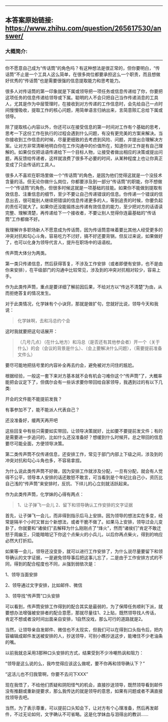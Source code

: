 ----------------------------------------
## 本答案原始链接: https://www.zhihu.com/question/265617530/answer/
### 大概简介: 
----------------------------------------
你不愿意自己成为“传话筒”的角色吗？有这种想法是很正常的，但你要明白，“传话筒”不止是一个工具人这么简单，在很多岗位都要承担这么一个职责，而且想做好优秀的“传话筒”也是需要很强的信息提取能力和思考能力。

很多人对传话筒的第一印象就是下属或领导把一项任务或信息传递给了你，你要把这项任务的信息传递给领导或下属。聪明的人不会只把自己当作传递消息的工具人，尤其是作为中层管理时，在接收到对方传递的工作信息时，会先给自己一点时间慢慢吸收，提取工作的核心问题，用简单语言归纳出来，言简意赅汇总给下属或领导。

除了提取核心内容以外，你还可以在接受信息的第一时间对工作有个基础的思考，思考一下这份工作在执行的过程会遇到什么问题，有没有更完美的方案来解决。当你接收到工作信息的时候，尽量更细致的去考虑到风险、问题，并提出合理解决方案。让对方非常清晰地明白你在工作沟通中的价值所在，知道你对工作是有自己理解的。如果仅仅把话语传递给下一个目标人物，让接受者做出相应的决策或提出问题，再反馈给传递者，这样就浪费了很多不必要的时间，从某种程度上也让你真正变成了只会传话的工具人。

很多人不喜欢在职场里做一个“传话筒”的角色，是因为他们觉得这就是一个没技术含量的活。但无论你做什么岗位，你都要涉及到一部分“传话筒”的职能，你不想做一个“传话筒”的角色，但很多时候这就是一项基础的技能。如果你不能做到提取有效信息、注重信息的细节，至少不要让自己传递错误的信息。你传递一个错误的信息出去，很可能别人继续把错误的信息传递更多的人，等到追责的时候，你要负起的责任可就大了。如果你还没能锻炼出传递有效信息的能力，至少把对方的话语读完整、理解清楚，再传递给下一个接收者，不要让别人觉得你连最基础的“传话筒”工作都做不好。

我理解许多职场新人不愿意成为传话筒，因为传话筒意味着要比其他人经受更多的冲突对抗和勾心斗角，容易吃力不讨好，搞不好还要背锅，但反过来说，如果做好了，也可以化身为领导代言人，提升在职场中的话语权。

传声筒大体分为两类。

第一类只传递信息，然后获得答复，不涉及工作安排（或者即便有安排，也不是由你来安排），在平级部门的沟通中比较常见，涉及到的冲突对抗相对较少，容易上手。

作为此类传声筒，重点是要详细了解前因后果，不给对方以“传达不清楚”为由，从而拒绝答复的情况发生。

对于此类情况，化学妹有个小诀窍，那就是做扩句，您就好比说，领导今天和我说：

> 化学妹啊，去和冯总约个会

这时我就要把这句话展开：

> （几号几点）（在什么地方）和冯总（是否还有其他参会者）开一个（关于什么）的会（会议的背景是什么）、（会上要解决什么问题），（需要提前准备文件么）

要尽可能地把括号里的内容补全再去约会，避免被对方问住的尴尬。

根据经验，一般这一套下来对方基本就不会有机会刁难你这个“传声筒”了，大概率能把会议定下了，但偶尔会有一些诉求要你带回给自家领导，我遇到过的有以下几类:

开会的文件能不能提前发我？

有事参加不了，能不能派人代表自己？

还没准备好，缓两天再开吧

这些回复中有些只需要如实带回，让领导决策就好，比如要不要提前发文件；有的是需要进一步追问的，比如什么还没准备好？想缓到什么时候开。总之带回的信息要尽可能全面，方便领导决策。

第二类传声筒不仅传递信息，还安排工作，常见于部门内部上下级之间，涉及到的冲突对抗和勾心斗角也多，不容易拿捏。

为什么说此类传声筒不好做，因为安排工作就涉及分配，一旦有分配，就会有人觉得不公平，领导本人安排的话还敢怒不敢言，可当看到是个年纪比自己小，资历比自己浅的“传声筒”来安排时，反抗、下绊儿的心立刻就活跃起来。

作为此类传声筒，化学妹的心得有两点：

> 1、让子弹飞一会儿
> 2、留下和领导确认工作安排的文字证据

首先，让子弹飞一会儿，而非得到指示后马上安排。因为领导的想法实在多变，经常是隔半个小时又冒出个新想法，或者干脆不做了。如果马上安排，领导过会儿变卦了，你就要和“诸侯们”去解释为什么刚刚点了“烽火”，然而“诸侯们”肯定不敢迁怒于周幽王，只能暗暗记下你这个点柴火的小兵儿，以后你再点柴火，得到的响应必然大打折扣。

如果等一会儿，领导还没变卦，就可以进行工作安排了，为什么说尽量要留下和领导确认的文字证据，一是避免领导事后把这事儿忘了，二是由于工作安排方式的不同，得到的配合程度也不同，从强到弱依次是：

1、领导当面安排

2、领导通过文字安排，比如邮件、微信

3、领导找“传声筒”口头安排

可以看到，传声筒安排工作得到的配合其实是最弱的，为了保障任务顺利下派，就要想办法增强被安排者的配合意愿，那就尽量往1、2上贴，既然领导找人传话，肯定不想或者没时间出面亲自安排，1自然没戏，那么可行的道路就是2。

当然，让领导亲自发邮件、微信也不太现实，但我们可以在得到口头指令后，把内容编辑成邮件发送被安排的人，抄送领导，可别小瞧抄送这步，能堵住不少老油条的嘴。

以前我就总采用3那种口头安排的方式，结果受到不少冷嘲热讽和阻力：

“领导是这么说的么，我咋觉得应该这么做呢，要不你再和领导确认下？”

“这活儿也不归我管啊，你要不去问下XXX”

现在我悟了，不给他们质疑和阴阳怪气的机会，直接抄送领导，既然领导看到邮件没有推翻或重新提要求，那么我传达的就是领导的意思，如果有问题或者不满直接找领导去吧。

当然，为了表示尊重，可以提前口头知会下，让对方有个心理准备，然后再发邮件，不过无论如何，文字确认不可省略。这是化学妹血与泪得出的教训……